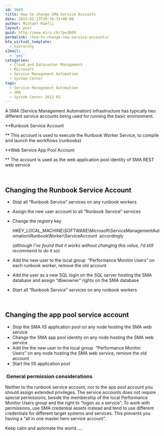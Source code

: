 ```yaml
---
id: 3669
title: How to change SMA Service Accounts
date: 2015-01-13T19:36:31+00:00
author: Michael Rüefli
layout: post
guid: http://www.miru.ch/?p=3669
permalink: /how-to-change-sma-service-accounts/
bfa_virtual_template:
  - hierarchy
s2mail:
  - 'yes'
categories:
  - Cloud and Datacenter Management
  - Microsoft
  - Service Management Automation
  - System Center
tags:
  - Service Management Automation
  - SMA
  - System Center 2012 R2
---
```

A SMA (Service Management Automation) infrastructure has typically two different service accounts being used for running the basic environment.

**Runbook Service Account
  
** This account is used to execute the Runbook Worker Service, to compile and launch the workflows (runbooks)

**Web Service App Pool Account
  
** The account is used as the web application pool identity of SMA REST web service

&nbsp;

## Changing the Runbook Service Account

  * Stop all &#8220;Runbook Service&#8221; services on any runbook workers
  * Assign the new user account to all &#8220;Runbook Service&#8221; services
  * Change the registry key
  
    HKEY\_LOCAL\_MACHINE\SOFTWARE\Microsoft\ServiceManagementAutomation\RunbookWorker\ServiceAccount  accordingly
  
    (_although I&#8217;ve found that it works without changing this value, I&#8217;d still recommend to do it so_)
  * Add the new user to the local group  &#8220;Performance Monitor Users&#8221; on each runbook worker, remove the old account
  * Add the user as a new SQL login on the SQL server hosting the SMA database and assign &#8220;dbwowner&#8221; rights on the SMA database
  * Start all &#8220;Runbook Service&#8221; services on any runbook workers

&nbsp;

## Changing the app pool service account

  * Stop the SMA IIS application pool on any node hosting the SMA web service
  * Change the SMA app pool identity on any node hosting the SMA web service
  * Add the the new user to the local group  &#8220;Performance Monitor Users&#8221; on any node hosting the SMA web service, remove the old account
  * Start the IIS application pool

###  General permission considerations

Neither to the runbook service account, nor to the app pool account you should assign extended privileges. The service accounts does not require special permissions, beside the membership of the local Performance Monitor Users group and the right to &#8220;logon as a service&#8221;. To work with permissions, use SMA credential assets instead and tend to use different credentials for different target systems and services. This prevents you having a &#8220;all in one master hero service account&#8221;.

Keep calm and automate the world&#8230;..